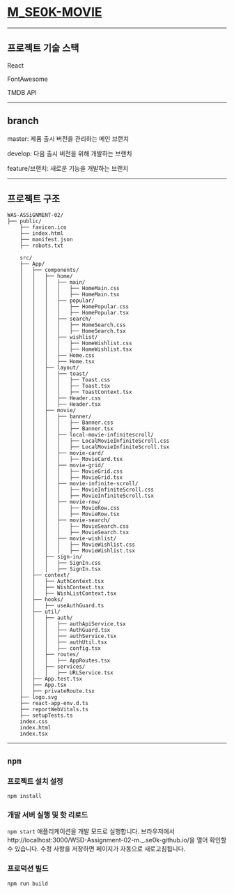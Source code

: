 # [M_SE0K-MOVIE](https://seg7577.github.io/WSD-Assignment-02-m._.se0k-github.io/)
---
## 프로젝트 기술 스택
React


FontAwesome


TMDB API


---
## branch
master: 제품 출시 버전을 관리하는 메인 브랜치


develop: 다음 출시 버전을 위해 개발하는 브랜치


feature/브랜치: 새로운 기능을 개발하는 브랜치


---
## 프로젝트 구조
```
WAS-ASSiGNMENT-02/
├── public/
    ├── favicon.ico         
    ├── index.html          
    ├── manifest.json        
    ├── robots.txt          

    src/
    ├── App/
    │   ├── components/    
    │   │   ├── home/       
    │   │   │   ├── main/
    │   │   │   │   ├── HomeMain.css
    │   │   │   │   ├── HomeMain.tsx
    │   │   │   ├── popular/
    │   │   │   │   ├── HomePopular.css
    │   │   │   │   ├── HomePopular.tsx
    │   │   │   ├── search/
    │   │   │   │   ├── HomeSearch.css
    │   │   │   │   ├── HomeSearch.tsx
    │   │   │   ├── wishlist/
    │   │   │   │   ├── HomeWishlist.css
    │   │   │   │   ├── HomeWishlist.tsx
    │   │   │   ├── Home.css
    │   │   │   ├── Home.tsx
    │   │   ├── layout/     
    │   │   │   ├── toast/
    │   │   │   │   ├── Toast.css
    │   │   │   │   ├── Toast.tsx
    │   │   │   │   ├── ToastContext.tsx
    │   │   │   ├── Header.css
    │   │   │   ├── Header.tsx
    │   │   ├── movie/      
    │   │   │   ├── banner/
    │   │   │   │   ├── Banner.css
    │   │   │   │   ├── Banner.tsx
    │   │   │   ├── local-movie-infinitescroll/
    │   │   │   │   ├── LocalMovieInfiniteScroll.css
    │   │   │   │   ├── LocalMovieInfiniteScroll.tsx
    │   │   │   ├── movie-card/
    │   │   │   │   ├── MovieCard.tsx
    │   │   │   ├── movie-grid/
    │   │   │   │   ├── MovieGrid.css
    │   │   │   │   ├── MovieGrid.tsx
    │   │   │   ├── movie-infinite-scroll/
    │   │   │   │   ├── MovieInfiniteScroll.css
    │   │   │   │   ├── MovieInfiniteScroll.tsx
    │   │   │   ├── movie-row/
    │   │   │   │   ├── MovieRow.css
    │   │   │   │   ├── MovieRow.tsx
    │   │   │   ├── movie-search/
    │   │   │   │   ├── MovieSearch.css
    │   │   │   │   ├── MovieSearch.tsx
    │   │   │   ├── movie-wishlist/
    │   │   │   │   ├── MovieWishlist.css
    │   │   │   │   ├── MovieWishlist.tsx
    │   │   ├── sign-in/    
    │   │   │   ├── SignIn.css
    │   │   │   ├── SignIn.tsx
    │   ├── context/        
    │   │   ├── AuthContext.tsx
    │   │   ├── WishContext.tsx
    │   │   ├── WishListContext.tsx
    │   ├── hooks/          
    │   │   ├── useAuthGuard.ts
    │   ├── util/           
    │   │   ├── auth/
    │   │   │   ├── authApiService.tsx
    │   │   │   ├── AuthGuard.tsx
    │   │   │   ├── authService.tsx
    │   │   │   ├── authUtil.tsx
    │   │   │   ├── config.tsx
    │   │   ├── routes/
    │   │   │   ├── AppRoutes.tsx
    │   │   ├── services/
    │   │   │   ├── URLService.tsx
    │   ├── App.test.tsx    
    │   ├── App.tsx         
    │   ├── privateRoute.tsx 
    ├── logo.svg             
    ├── react-app-env.d.ts   
    ├── reportWebVitals.ts   
    ├── setupTests.ts        
    index.css
    index.html
    index.tsx
```
---
## `npm`

### 프로젝트 설치 설정
`npm install`

### 개발 서버 실행 및 핫 리로드
`npm start`
애플리케이션을 개발 모드로 실행합니다.
브라우저에서 http://localhost:3000/WSD-Assignment-02-m._.se0k-github.io/을 열어 확인할 수 있습니다.
수정 사항을 저장하면 페이지가 자동으로 새로고침됩니다.

### 프로덕션 빌드
`npm run build`

